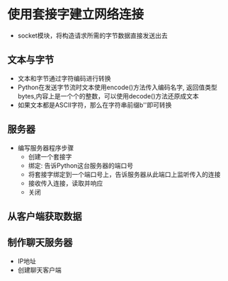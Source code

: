 # 使用套接字建立网络连接
- socket模块，将构造请求所需的字节数据直接发送出去
## 文本与字节
- 文本和字节通过字符编码进行转换
- Python在发送字节流时文本使用encode()方法传入编码名字, 返回值类型bytes,内容上是一个个的整数，可以使用decode()方法还原成文本
- 如果文本都是ASCII字符，那么在字符串前缀b''即可转换

## 服务器
- 编写服务器程序步骤
    - 创建一个套接字
    - 绑定: 告诉Python这台服务器的端口号
    - 将套接字绑定到一个端口号上，告诉服务器从此端口上监听传入的连接
    - 接收传入连接，读取并响应
    - 关闭

## 从客户端获取数据

## 制作聊天服务器
- IP地址
- 创建聊天客户端
